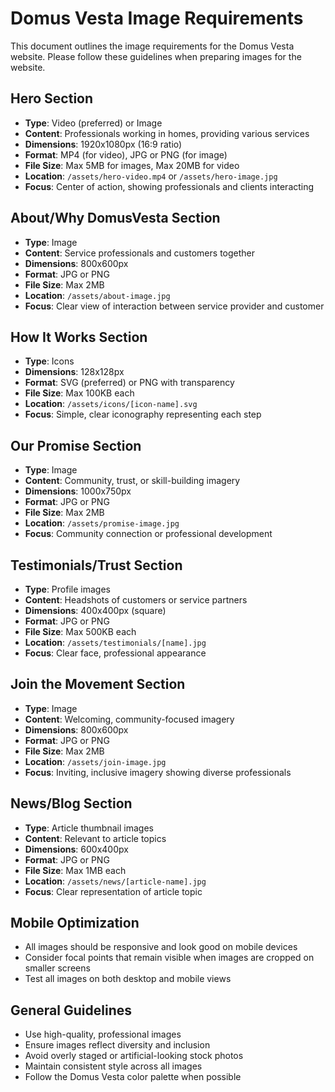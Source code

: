 # Domus Vesta Image Requirements

This document outlines the image requirements for the Domus Vesta website. Please follow these guidelines when preparing images for the website.

## Hero Section
- **Type**: Video (preferred) or Image
- **Content**: Professionals working in homes, providing various services
- **Dimensions**: 1920x1080px (16:9 ratio)
- **Format**: MP4 (for video), JPG or PNG (for image)
- **File Size**: Max 5MB for images, Max 20MB for video
- **Location**: `/assets/hero-video.mp4` or `/assets/hero-image.jpg`
- **Focus**: Center of action, showing professionals and clients interacting

## About/Why DomusVesta Section
- **Type**: Image
- **Content**: Service professionals and customers together
- **Dimensions**: 800x600px
- **Format**: JPG or PNG
- **File Size**: Max 2MB
- **Location**: `/assets/about-image.jpg`
- **Focus**: Clear view of interaction between service provider and customer

## How It Works Section
- **Type**: Icons
- **Dimensions**: 128x128px
- **Format**: SVG (preferred) or PNG with transparency
- **File Size**: Max 100KB each
- **Location**: `/assets/icons/[icon-name].svg`
- **Focus**: Simple, clear iconography representing each step

## Our Promise Section
- **Type**: Image
- **Content**: Community, trust, or skill-building imagery
- **Dimensions**: 1000x750px
- **Format**: JPG or PNG
- **File Size**: Max 2MB
- **Location**: `/assets/promise-image.jpg`
- **Focus**: Community connection or professional development

## Testimonials/Trust Section
- **Type**: Profile images
- **Content**: Headshots of customers or service partners
- **Dimensions**: 400x400px (square)
- **Format**: JPG or PNG
- **File Size**: Max 500KB each
- **Location**: `/assets/testimonials/[name].jpg`
- **Focus**: Clear face, professional appearance

## Join the Movement Section
- **Type**: Image
- **Content**: Welcoming, community-focused imagery
- **Dimensions**: 800x600px
- **Format**: JPG or PNG
- **File Size**: Max 2MB
- **Location**: `/assets/join-image.jpg`
- **Focus**: Inviting, inclusive imagery showing diverse professionals

## News/Blog Section
- **Type**: Article thumbnail images
- **Content**: Relevant to article topics
- **Dimensions**: 600x400px
- **Format**: JPG or PNG
- **File Size**: Max 1MB each
- **Location**: `/assets/news/[article-name].jpg`
- **Focus**: Clear representation of article topic

## Mobile Optimization
- All images should be responsive and look good on mobile devices
- Consider focal points that remain visible when images are cropped on smaller screens
- Test all images on both desktop and mobile views

## General Guidelines
- Use high-quality, professional images
- Ensure images reflect diversity and inclusion
- Avoid overly staged or artificial-looking stock photos
- Maintain consistent style across all images
- Follow the Domus Vesta color palette when possible
